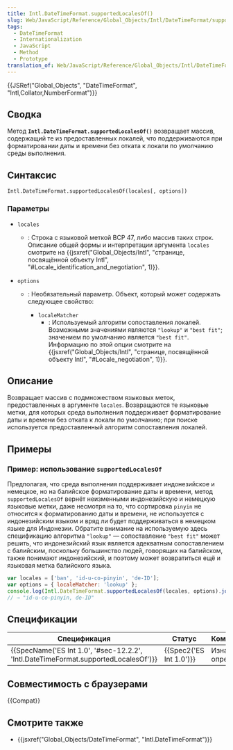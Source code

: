 ```yaml
---
title: Intl.DateTimeFormat.supportedLocalesOf()
slug: Web/JavaScript/Reference/Global_Objects/Intl/DateTimeFormat/supportedLocalesOf
tags:
  - DateTimeFormat
  - Internationalization
  - JavaScript
  - Method
  - Prototype
translation_of: Web/JavaScript/Reference/Global_Objects/Intl/DateTimeFormat/supportedLocalesOf
---
```


{{JSRef("Global_Objects", "DateTimeFormat", "Intl,Collator,NumberFormat")}}

## Сводка

Метод **`Intl.DateTimeFormat.supportedLocalesOf()`** возвращает массив, содержащий те из предоставленных локалей, что поддерживаются при форматировании даты и времени без отката к локали по умолчанию среды выполнения.

## Синтаксис

```
Intl.DateTimeFormat.supportedLocalesOf(locales[, options])
```

### Параметры

- `locales`
  - : Строка с языковой меткой BCP 47, либо массив таких строк. Описание общей формы и интерпретации аргумента `locales` смотрите на {{jsxref("Global_Objects/Intl", "странице, посвящённой объекту Intl", "#Locale_identification_and_negotiation", 1)}}.
- `options`

  - : Необязательный параметр. Объект, который может содержать следующее свойство:

    - `localeMatcher`
      - : Используемый алгоритм сопоставления локалей. Возможными значениями являются `"lookup"` и `"best fit"`; значением по умолчанию является `"best fit"`. Информацию по этой опции смотрите на {{jsxref("Global_Objects/Intl", "странице, посвящённой объекту Intl", "#Locale_negotiation", 1)}}.

## Описание

Возвращает массив с подмножеством языковых меток, предоставленных в аргументе `locales`. Возвращаются те языковые метки, для которых среда выполнения поддерживает форматирование даты и времени без отката к локали по умолчанию; при поиске используется предоставленный алгоритм сопоставления локалей.

## Примеры

### Пример: использование `supportedLocalesOf`

Предполагая, что среда выполнения поддерживает индонезийское и немецкое, но на балийское форматирование даты и времени, метод `supportedLocalesOf` вернёт неизменными индонезийскую и немецкую языковые метки, даже несмотря на то, что сортировка `pinyin` не относится к форматированию даты и времени, не используется с индонезийским языком и вряд ли будет поддерживаться в немецком языке для Индонезии. Обратите внимание на используемую здесь спецификацию алгоритма `"lookup"` — сопоставление `"best fit"` может решить, что индонезийский язык является адекватным сопоставлением с балийским, поскольку большинство людей, говорящих на балийском, также понимают индонезийский, и поэтому может возвратиться ещё и языковая метка балийского языка.

```js
var locales = ['ban', 'id-u-co-pinyin', 'de-ID'];
var options = { localeMatcher: 'lookup' };
console.log(Intl.DateTimeFormat.supportedLocalesOf(locales, options).join(', '));
// → "id-u-co-pinyin, de-ID"
```

## Спецификации

| Спецификация                                                                                                     | Статус                           | Комментарии              |
| ---------------------------------------------------------------------------------------------------------------- | -------------------------------- | ------------------------ |
| {{SpecName('ES Int 1.0', '#sec-12.2.2', 'Intl.DateTimeFormat.supportedLocalesOf')}} | {{Spec2('ES Int 1.0')}} | Изначальное определение. |

## Совместимость с браузерами

{{Compat}}

## Смотрите также

- {{jsxref("Global_Objects/DateTimeFormat", "Intl.DateTimeFormat")}}
